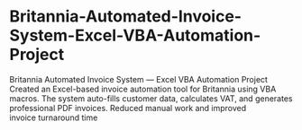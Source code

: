 # Britannia-Automated-Invoice-System-Excel-VBA-Automation-Project
Britannia Automated Invoice System — Excel VBA Automation Project Created an Excel-based invoice automation tool for Britannia using VBA macros. The system auto-fills customer data, calculates VAT, and generates professional PDF invoices. Reduced manual work and improved invoice turnaround time
